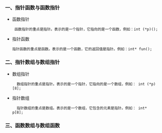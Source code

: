 ### 一、指针函数与函数指针
* 函数指针
    
       函数指针的重点是指针。表示的是一个指针，它指向的是一个函数，例如：int (*p)();
      
 * 指针函数
 
       指针函数的重点是函数。表示的是一个函数，它的返回值是指针。例如：int* fun();  

### 二、指针数组与数组指针
* 数组指针

        数组指针的重点是指针。表示的是一个指针，它指向的是一个数组，例如： int (*p)[8];
        
* 指针数组

        指针数组的重点是数组。表示的是一个数组，它包含的元素是指针。例如： int*  p[8];  
        


### 三、函数数组与数组函数
